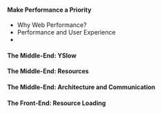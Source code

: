 #### Make Performance a Priority
* Why Web Performance?
* Performance and User Experience
* 


#### The Middle-End: YSlow

#### The Middle-End: Resources

#### The Middle-End: Architecture and Communication

#### The Front-End: Resource Loading
